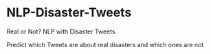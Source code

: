 # NLP-Disaster-Tweets
Real or Not? NLP with Disaster Tweets

Predict which Tweets are about real disasters and which ones are not
